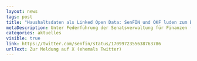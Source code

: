 ```yaml
---
layout: news
tags: post
title: "Haushaltsdaten als Linked Open Data: SenFIN und OKF luden zum Barcamp "
metaDescription: Unter Federführung der Senatsverwaltung für Finanzen (SenFIN) und der Open Knowledge Foundation (OKF) fand am 05.10. ein Barcamp statt, bei dem gemeinsam mit Teilnehmenden aus Verwaltung, Wissenschaft & Zivilgesellschaft diskutiert und ausprobiert wurde, wie die Berliner Haushaltsdaten als Linked Open Data verfügbar gemacht werden können. Dabei erarbeiteten die Teilnehmenden in verschiedenen Sessions die Grundlagen von Linked Open Data, tauschten sich intensiv zu Ontologien, Datenstandards und Knowledge-Graphen aus und stellten erste praktische Ansätze vor. Finanzsenator Evers begrüßte uns dabei mit einer Videobotschaft.
categories: aktuelles
visible: true
link: https://twitter.com/senfin/status/1709972355638763786
urlText: Zur Meldung auf X (ehemals Twitter) 
---
```


